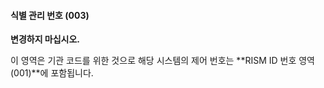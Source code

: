 #### 식별 관리 번호 (003)

**변경하지 마십시오.**

이 영역은 기관 코드를 위한 것으로 해당 시스템의 제어 번호는 **RISM ID 번호 영역(001)**에 포함됩니다.
